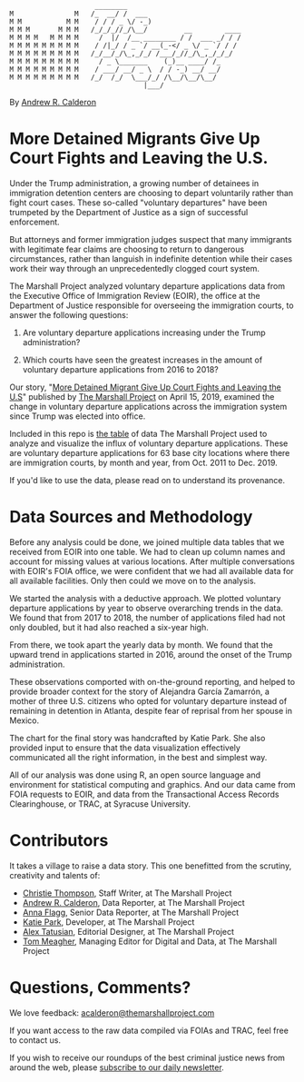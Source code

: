 ```
                     ________                            
M               M   /_  __/ /  ___                       
M M           M M    / / / _ \/ -_)                      
M M M       M M M   /_/_/_//_/\__/         __        ____
M M M M   M M M M     /  |/  /__ ________ / /  ___ _/ / /
M M M M M M M M M    / /|_/ / _ `/ __(_-</ _ \/ _ `/ / /
M M M M M M M M M   /_/__/_/\_,_/_/ /___/_//_/\_,_/_/_/  
M M M M M M M M M     / _ \_______    (_)__ ____/ /_     
M M M M M M M M M    / ___/ __/ _ \  / / -_) __/ __/     
M M M M M M M M M   /_/  /_/  \___/_/ /\__/\__/\__/     
                                 |___/  
```

By [Andrew R. Calderon](https://www.themarshallproject.org/staff/andrew-r.-calderon)

# More Detained Migrants Give Up Court Fights and Leaving the U.S.
Under the Trump administration, a growing number of detainees in immigration detention centers are choosing to depart voluntarily rather than fight court cases. These so-called "voluntary departures" have been trumpeted by the Department of Justice as a sign of successful enforcement.

But attorneys and former immigration judges suspect that many immigrants with legitimate fear claims are choosing to return to dangerous circumstances, rather than languish in indefinite detention while their cases work their way through an unprecedentedly clogged court system.

The Marshall Project analyzed voluntary departure applications data from the Executive Office of Immigration Review (EOIR), the office at the Department of Justice responsible for overseeing the immigration courts, to answer the following questions:


1. Are voluntary departure applications increasing under the Trump administration?  


2. Which courts have seen the greatest increases in the amount of voluntary departure applications from 2016 to 2018?   

Our story, "[More Detained Migrant Give Up Court Fights and Leaving the U.S](https://www.themarshallproject.org/2019/04/15/more-detained-immigrants-are-giving-up-court-fights-and-leaving-the-u-s)" published by [The Marshall Project](http://themarshallproject.org) on April 15, 2019, examined the change in voluntary departure applications across the immigration system since Trump was elected into office.

Included in this repo is [the table](data/df_monthly_vdeparture_applications_2012_2018.csv) of data The Marshall Project used to analyze and visualize the influx of voluntary departure applications. These are voluntary departure applications for 63 base city locations where there are immigration courts, by month and year, from Oct. 2011 to Dec. 2019.

If you'd like to use the data, please read on to understand its provenance.

# Data Sources and Methodology

Before any analysis could be done, we joined multiple data tables that we received from EOIR into one table. We had to clean up column names and account for missing values at various locations. After multiple conversations with EOIR's FOIA office, we were confident that we had all available data for all available facilities. Only then could we move on to the analysis.

We started the analysis with a deductive approach. We plotted voluntary departure applications by year to observe overarching trends in the data. We found that from 2017 to 2018, the number of applications filed had not only doubled, but it had also reached a six-year high.

From there, we took apart the yearly data by month. We found that the upward trend in applications started in 2016, around the onset of the Trump administration.

These observations comported with on-the-ground reporting, and helped to provide broader context for the story of Alejandra García Zamarrón, a mother of three U.S. citizens who opted for voluntary departure instead of remaining in detention in Atlanta, despite fear of reprisal from her spouse in Mexico.

The chart for the final story was handcrafted by Katie Park. She also provided input to ensure that the data visualization effectively communicated all the right information, in the best and simplest way.

All of our analysis was done using R, an open source language and environment for statistical computing and graphics. And our data came from FOIA requests to EOIR, and data from the Transactional Access Records Clearinghouse, or TRAC, at Syracuse University.


# Contributors
It takes a village to raise a data story. This one benefitted from the scrutiny, creativity and talents of:

- [Christie Thompson](https://www.themarshallproject.org/staff/christie-thompson), Staff Writer, at The Marshall Project
- [Andrew R. Calderon](https://www.themarshallproject.org/staff/andrew-r.-calderon), Data Reporter, at The Marshall Project
- [Anna Flagg](https://www.themarshallproject.org/staff/anna-flagg), Senior Data Reporter, at The Marshall Project
- [Katie Park](https://www.themarshallproject.org/staff/katie-park), Developer, at The Marshall Project
- [Alex Tatusian](https://www.themarshallproject.org/staff/alex-tatusian), Editorial Designer, at The Marshall Project
- [Tom Meagher](https://www.themarshallproject.org/staff/tom-meagher), Managing Editor for Digital and Data, at The Marshall Project


# Questions, Comments?
We love feedback: acalderon@themarshallproject.com

If you want access to the raw data compiled via FOIAs and TRAC, feel free to contact us.

If you wish to receive our roundups of the best criminal justice news from around the web, please [subscribe to our daily newsletter](https://themarshallproject.us3.list-manage.com/subscribe?u=a92567c13cca06b470824aead&id=5e02cdad9d).
